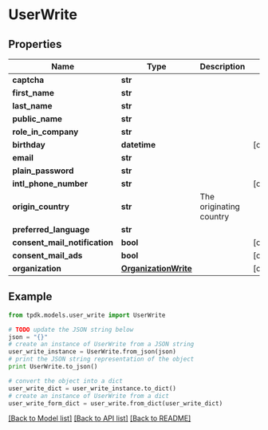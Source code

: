 # UserWrite



## Properties
Name | Type | Description | Notes
------------ | ------------- | ------------- | -------------
**captcha** | **str** |  | 
**first_name** | **str** |  | 
**last_name** | **str** |  | 
**public_name** | **str** |  | 
**role_in_company** | **str** |  | 
**birthday** | **datetime** |  | [optional] 
**email** | **str** |  | 
**plain_password** | **str** |  | 
**intl_phone_number** | **str** |  | [optional] 
**origin_country** | **str** | The originating country | 
**preferred_language** | **str** |  | 
**consent_mail_notification** | **bool** |  | [optional] 
**consent_mail_ads** | **bool** |  | [optional] 
**organization** | [**OrganizationWrite**](OrganizationWrite.md) |  | [optional] 

## Example

```python
from tpdk.models.user_write import UserWrite

# TODO update the JSON string below
json = "{}"
# create an instance of UserWrite from a JSON string
user_write_instance = UserWrite.from_json(json)
# print the JSON string representation of the object
print UserWrite.to_json()

# convert the object into a dict
user_write_dict = user_write_instance.to_dict()
# create an instance of UserWrite from a dict
user_write_form_dict = user_write.from_dict(user_write_dict)
```
[[Back to Model list]](../README.md#documentation-for-models) [[Back to API list]](../README.md#documentation-for-api-endpoints) [[Back to README]](../README.md)


